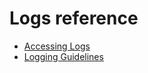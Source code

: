 # Logs reference

* [Accessing Logs](reference/diagnostics/logs/access.md)
* [Logging Guidelines](contribute/governance/rfcs/0003_logging.md)
